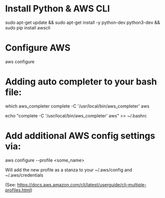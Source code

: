 

# Install Python & AWS CLI
sudo apt-get update && sudo apt-get install -y python-dev python3-dev && sudo pip install awscli

# Configure AWS
aws configure


# Adding auto completer to your bash file:

which aws_completer
complete -C '/usr/local/bin/aws_completer' aws

echo "complete -C '/usr/local/bin/aws_completer' aws" >> ~/.bashrc


# Add additional AWS config settings via:
aws configure --profile <some_name>

Will add the new profile as a stanza to your ~/.aws/config and ~/.aws/credentials

(See: https://docs.aws.amazon.com/cli/latest/userguide/cli-multiple-profiles.html)

